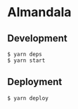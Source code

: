 # Almandala

## Development

```
$ yarn deps
$ yarn start
```

## Deployment

```
$ yarn deploy
```

